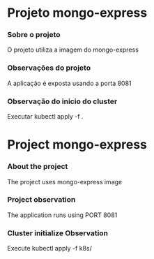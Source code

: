 # Projeto mongo-express

### Sobre o projeto
O projeto utiliza a imagem do mongo-express

### Observações do projeto
A aplicação é exposta usando a porta 8081

### Observação do inicio do cluster
Executar kubectl apply -f .

# Project mongo-express

### About the project
The project uses mongo-express image

### Project observation
The application runs using PORT 8081

### Cluster initialize Observation
Execute kubectl apply -f k8s/